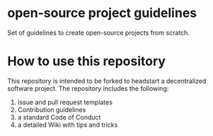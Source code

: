 # open-source project guidelines

Set of guidelines to create open-source projects from scratch.

# How to use this repository

This repository is intended to be forked to headstart a decentralized software project. The repository includes the following:

1. issue and pull request templates
2. Contribution guidelines
3. a standard Code of Conduct
4. a detailed Wiki with tips and tricks
